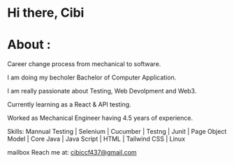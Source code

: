 # Hi there, Cibi

# About :

Career change process from mechanical to software.

I am doing my becholer Bachelor of Computer Application.

I am really passionate about Testing, Web Devolpment and Web3.

Currently learning as a React & API testing.

Worked as Mechanical Engineer having 4.5 years of experience.

Skills: Mannual Testing | Selenium | Cucumber | Testng | Junit | Page Object Model | Core Java | Java Script | HTML | Tailwind CSS | Linux

mailbox Reach me at: cibiccf437@gmail.com
